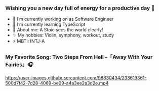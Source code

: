 ### Wishing you a new day full of energy for a productive day 👋

- 🔭 I’m currently working on as Software Engineer
- 🌱 I’m currently learning TypeScript
- 💬 About me: A Stoic sees the world clearly!
- ✨ My hobbies: Violin, symphony, workout, study 
- ⚡  MBTI: INTJ-A 

### My Favorite Song: Two Steps From Hell -「Away With Your Fairies」🎧

https://user-images.githubusercontent.com/98630434/233619361-500d7f42-7d28-4069-be09-a4a3ee2a3d2e.mp4


